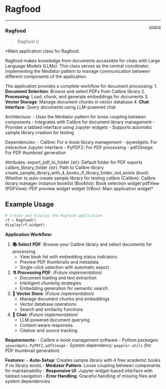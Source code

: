 # Ragfood


<!-- WARNING: THIS FILE WAS AUTOGENERATED! DO NOT EDIT! -->

------------------------------------------------------------------------

<a
href="https://github.com/frankausberlin/Ragfood/blob/main/Ragfood/ragfood.py#L16"
target="_blank" style="float:right; font-size:smaller">source</a>

### Ragfood

>  Ragfood ()

\*Main application class for Ragfood.

Ragfood makes knowledge from documents accessible for chats with Large
Language Models (LLMs). This class serves as the central coordinator,
implementing the Mediator pattern to manage communication between
different components of the application.

The application provides a complete workflow for document processing: 1.
**Document Selection**: Browse and select PDFs from Calibre library 2.
**Processing**: Load, chunk, and generate embeddings for documents 3.
**Vector Storage**: Manage document chunks in vector database 4. **Chat
Interface**: Query documents using LLM-powered chat

Architecture: - Uses the Mediator pattern for loose coupling between
components - Integrates with Calibre for document library management -
Provides a tabbed interface using Jupyter widgets - Supports automatic
sample library creation for testing

Dependencies: - Calibre: For e-book library management - ipywidgets: For
interactive Jupyter interface - PyPDF2: For PDF processing - pdf2image:
For PDF thumbnail generation

Attributes: export_pdf_to_folder (str): Default folder for PDF exports
calibre_library_folder (str): Path to Calibre library
create_sample_library_with_4_books_if_library_folder_not_exists (bool):
Whether to auto-create sample library for testing calibre (Calibre):
Calibre library manager instance booklist (Booklist): Book selection
widget pdfView (PDFView): PDF preview widget widget (VBox): Main
application widget\*

## Example Usage

``` python
# Create and display the Ragfood application
rf = Ragfood()
display(rf.widget)
```

**Application Workflow:**

1.  **📚 Select PDF**: Browse your Calibre library and select documents
    for processing
    - View book list with embedding status indicators
    - Preview PDF thumbnails and metadata
    - Single-click selection with automatic export
2.  **⚗️ Processing PDF**: *(Future implementation)*
    - Document loading and text extraction
    - Intelligent chunking strategies
    - Embedding generation for semantic search
3.  **🕋 Vector Store**: *(Future implementation)*
    - Manage document chunks and embeddings
    - Vector database operations
    - Search and similarity functions
4.  **🔎 Chat**: *(Future implementation)*
    - LLM-powered document querying
    - Context-aware responses
    - Citation and source tracking

**Requirements:** - Calibre e-book management software - Python
packages: `ipywidgets`, `PyPDF2`, `pdf2image` - System dependency:
`poppler-utils` (for PDF thumbnail generation)

**Features:** - **Auto-Setup**: Creates sample library with 4 free
academic books if no library exists - **Mediator Pattern**: Loose
coupling between components for maintainability - **Responsive UI**:
Jupyter widget-based interface with tabbed navigation - **Error
Handling**: Graceful handling of missing files and system dependencies
